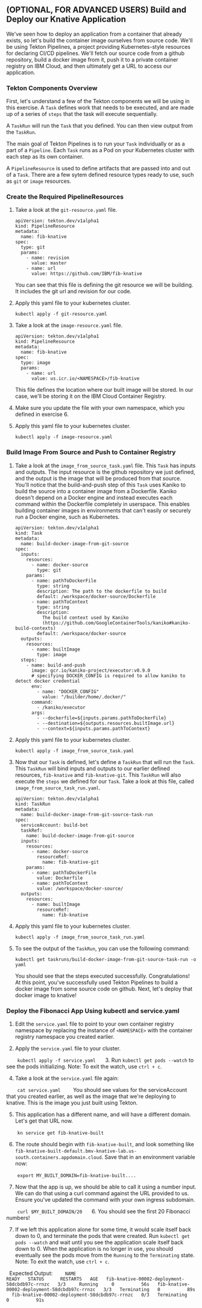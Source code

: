 ## (OPTIONAL, FOR ADVANCED USERS) Build and Deploy our Knative Application

We've seen how to deploy an application from a container that already exists, so let's build the container image ourselves from source code. We'll be using Tekton Pipelines, a project providing Kubernetes-style resources for declaring CI/CD pipelines. We'll fetch our source code from a github repository, build a docker image from it, push it to a private container registry on IBM Cloud, and then ultimately get a URL to access our application.

### Tekton Components Overview

First, let's understand a few of the Tekton components we will be using in this exercise. A `Task` defines work that needs to be executed, and are made up of a series of `steps` that the task will execute sequentially.

A `TaskRun` will run the `Task` that you defined. You can then view output from the `TaskRun`.

The main goal of Tekton Pipelines is to run your `Task` individually or as a part of a `Pipeline`. Each `Task` runs as a Pod on your Kubernetes cluster with each step as its own container.

A `PipelineResource` is used to define artifacts that are passed into and out of a `Task`. There are a few sytem defined resource types ready to use, such as `git` or `image` resources.  

### Create the Required PipelineResources

1. Take a look at the `git-resource.yaml` file. 
    ```
    apiVersion: tekton.dev/v1alpha1
    kind: PipelineResource
    metadata:
      name: fib-knative
    spec:
      type: git
      params:
        - name: revision
          value: master
        - name: url
          value: https://github.com/IBM/fib-knative
    ```
    You can see that this file is defining the git resource we will be building. It includes the git url and revision for our code.

2. Apply this yaml file to your kubernetes cluster.
    ```
    kubectl apply -f git-resource.yaml
    ```

3. Take a look at the `image-resource.yaml` file.
    ```
    apiVersion: tekton.dev/v1alpha1
    kind: PipelineResource
    metadata:
      name: fib-knative
    spec:
      type: image
      params:
        - name: url
          value: us.icr.io/<NAMESPACE>/fib-knative
    ```
    This file defines the location where our built image will be stored. In our case, we'll be storing it on the IBM Cloud Container Registry. 

4. Make sure you update the file with your own namespace, which you defined in exercise 6.

5. Apply this yaml file to your kubernetes cluster.
    ```
    kubectl apply -f image-resource.yaml
    ```

### Build Image From Source and Push to Container Registry

1. Take a look at the `image_from_source_task.yaml` file. This `Task` has inputs and outputs. The input resource is the github repository we just defined, and the output is the image that will be produced from that source. You'll notice that the build-and-push step of this `Task` uses Kaniko to build the source into a container image from a Dockerfile. Kaniko doesn't depend on a Docker engine and instead executes each command within the Dockerfile completely in userspace. This enables building container images in environments that can't easily or securely run a Docker engine, such as Kubernetes.

    ```
    apiVersion: tekton.dev/v1alpha1
    kind: Task
    metadata:
      name: build-docker-image-from-git-source
    spec:
      inputs:
        resources:
          - name: docker-source
            type: git
        params:
          - name: pathToDockerFile
            type: string
            description: The path to the dockerfile to build
            default: /workspace/docker-source/Dockerfile
          - name: pathToContext
            type: string
            description:
              The build context used by Kaniko
              (https://github.com/GoogleContainerTools/kaniko#kaniko-build-contexts)
            default: /workspace/docker-source
      outputs:
        resources:
          - name: builtImage
            type: image
      steps:
        - name: build-and-push
          image: gcr.io/kaniko-project/executor:v0.9.0
          # specifying DOCKER_CONFIG is required to allow kaniko to detect docker credential
          env:
            - name: "DOCKER_CONFIG"
              value: "/builder/home/.docker/"
          command:
            - /kaniko/executor
          args:
            - --dockerfile=${inputs.params.pathToDockerFile}
            - --destination=${outputs.resources.builtImage.url}
            - --context=${inputs.params.pathToContext}
    ```

2. Apply this yaml file to your kubernetes cluster.
    ```
    kubectl apply -f image_from_source_task.yaml
    ```
  
3. Now that our `Task` is defined, let's define a `TaskRun` that will run the `Task`. This `TaskRun` will bind inputs and outputs to our earlier defined resources, `fib-knative` and `fib-knative-git`. This `TaskRun` will also execute the `steps` we defined for our `Task`. Take a look at this file, called `image_from_source_task_run.yaml`.

    ```
    apiVersion: tekton.dev/v1alpha1
    kind: TaskRun
    metadata:
      name: build-docker-image-from-git-source-task-run
    spec:
      serviceAccount: build-bot
      taskRef:
        name: build-docker-image-from-git-source
      inputs:
        resources:
          - name: docker-source
            resourceRef:
              name: fib-knative-git
        params:
          - name: pathToDockerFile
            value: Dockerfile
          - name: pathToContext
            value: /workspace/docker-source/
      outputs:
        resources:
          - name: builtImage
            resourceRef:
              name: fib-knative
    ```

4. Apply this yaml file to your kubernetes cluster.
    ```
    kubectl apply -f image_from_source_task_run.yaml
    ```

5. To see the output of the `TaskRun`, you can use the following command:
    ```
    kubectl get taskruns/build-docker-image-from-git-source-task-run -o yaml
    ```

    You should see that the steps executed successfully. Congratulations! At this point, you've successfully used Tekton Pipelines to build a docker image from some source code on github. Next, let's deploy that docker image to knative!

### Deploy the Fibonacci App Using kubectl and service.yaml

1. Edit the `service.yaml` file to point to your own container registry namespace by replacing the instance of `<NAMESPACE>` with the container registry namespace you created earlier. 

2. Apply the `service.yaml` file to your cluster.

  ```
  kubectl apply -f service.yaml
  ```
3. Run `kubectl get pods --watch` to see the pods initializing. Note: To exit the watch, use `ctrl + c`.

4. Take a look at the `service.yaml` file again:

  ```
  cat service.yaml
  ```
  You should see values for the serviceAccount that you created earlier, as well as the image that we're deploying to knative. This is the image you just built using Tekton.

5. This application has a different name, and will have a different domain. Let's get that URL now.

  ```
  kn service get fib-knative-built
  ```

6. The route should begin with `fib-knative-built`, and look something like `fib-knative-built-default.bmv-knative-lab.us-south.containers.appdomain.cloud`. Save that in an environment variable now:

  ```
  export MY_BUILT_DOMAIN=fib-knative-built....
  ```

7. Now that the app is up, we should be able to call it using a number input. We can do that using a curl command against the URL provided to us. Ensure you've updated the command with your own ingress subdomain.

  ```
  curl $MY_BUILT_DOMAIN/20
  ```
6. You should see the first 20 Fibonacci numbers!

7. If we left this application alone for some time, it would scale itself back down to 0, and terminate the pods that were created. Run `kubectl get pods --watch` and wait until you see the application scale itself back down to 0. When the application is no longer in use, you should eventually see the pods move from the `Running` to the `Terminating` state. Note: To exit the watch, use `ctrl + c`.

  Expected Output:
  ```
  NAME                                            READY   STATUS      RESTARTS   AGE
  fib-knative-00002-deployment-58dcbdb97c-rrnzc   3/3     Running     0          56s
  fib-knative-00002-deployment-58dcbdb97c-rrnzc   3/3   Terminating   0          89s
  fib-knative-00002-deployment-58dcbdb97c-rrnzc   0/3   Terminating   0          91s
  ```
